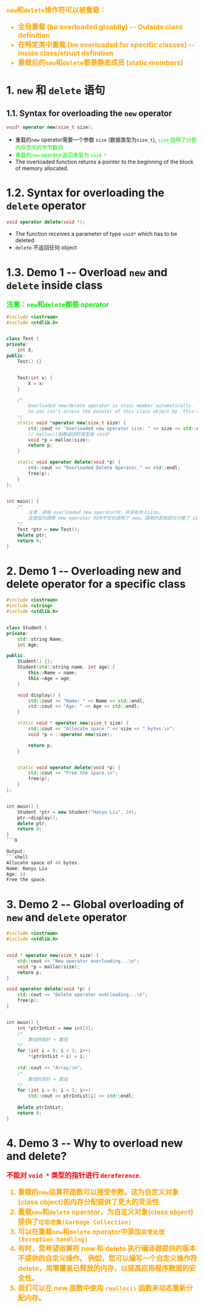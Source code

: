 <font color="orange" size="4"><b>

`new`和`delete`操作符可以被重载：
- 全局重载 (be overloaded gloablly) -- Outside class definition
- 在特定类中重载 (be overloaded for specific classes) -- Inside class/struct definition
- 重载后的`new`和`delete`都是静态成员 (static members)

</b></font>


# 1. `new` 和 `delete` 语句

## 1.1. Syntax for overloading the `new` operator
```c++
void* operator new(size_t size);
```

- 重载的`new` operator需要一个参数 `size` (数据类型为`size_t`), <font color="gree">`size` 指明了分配内存空间的字节数目</font>
- <font color="gree">重载的`new` operator返回类型为 `void *`</font>
- The overloaded function returns a pointer to the beginning of the block of memory allocated.


# 1.2. Syntax for overloading the `delete` operator
```c++
void operator delete(void *);
```

- The function receives a parameter of type `void*` which has to be deleted. 
- `delete` 不返回任何 object


# 1.3. Demo 1 -- Overload `new` and `delete` inside class
<font color="gree" size="4"><b>注意：`new`和`delete`都是 operator</b></font>

```c++
#include <iostream>
#include <stdlib.h>


class Test {
private:
    int X;
public:
    Test() {}


    Test(int x) {
        X = x;
    }

    /*
        Overloaded new/delete operator is staic member automatically.
        So you can't access the pointer of this class object by `this->X`
    */
    static void *operator new(size_t size) {   
        std::cout << "Overloaded new operator size: " << size << std::endl;
        // malloc()函数返回的类型是 void*
        void *p = malloc(size);
        return p;
    }

    static void operator delete(void *p) {
        std::cout << "Overloaded Delete Operator." << std::endl;
        free(p);
    }
};


int main() {
    /*
        注意：调用 overloaded new operator时，并没有传入size。
        这是因为调用 new operator 时并不仅仅调用了 new。调用的其他部分计算了 size 并传入 new
    */
    Test *ptr = new Test();
    delete ptr;
    return 0;
}
```


# 2. Demo 1 -- Overloading new and delete operator for a specific class
```c++
#include <iostream>
#include <string>
#include <stdlib.h>


class Student {
private:
    std::string Name;
    int Age;

public:
    Student() {};
    Student(std::string name, int age) {
        this->Name = name;
        this->Age = age;
    }

    void display() {
        std::cout << "Name: " << Name << std::endl;
        std::cout << "Age: " << Age << std::endl;
    }

    static void * operator new(size_t size) {
        std::cout << "Allocate space " << size << " bytes.\n";
        void *p = ::operator new(size);

        return p;
    }


    static void operator delete(void *p) {
        std::cout << "Free the space.\n";
        free(p);
    }
};


int main() {
    Student *ptr = new Student("Hanyu Liu", 24);
    ptr->display();
    delete ptr;
    return 0;
}
```O

Output:
```shell
Allocate space of 40 bytes.
Name: Hanyu Liu
Age: 24
Free the space.
```

# 3. Demo 2 -- Global overloading of `new` and `delete` operator
```c++
#include <iostream>
#include <stdlib.h>


void * operator new(size_t size) {
    std::cout << "New operator overloading...\n";
    void *p = malloc(size);
    return p;
}

void operator delete(void *p) {
    std::cout << "Delete operator overloading...\n";
    free(p);
}


int main() {
    int *ptrIntLst = new int[3];
    /*
        数组的指针 ≈ 数组
    */
    for (int i = 0; i < 3; i++)
        *(ptrIntLst + i) = i;
    
    std::cout << "Array:\n";
    /*
        数组的指针 ≈ 数组
    */
    for (int i = 0; i < 3; i++)
        std::cout << ptrIntLst[i] << std::endl;
    
    delete ptrIntLst;
    return 0;
}
```

# 4. Demo 3 -- Why to overload new and delete? 

<font color="red" size="4"><b>不能对 `void *` 类型的指针进行 `dereference`.</b></font>

<font color="orange" size="4"><b>

1. 重载的`new`运算符函数可以接受参数。这为自定义对象(class object)的内存分配提供了更大的灵活性
2. 重载`new`和`delete` operator，为自定义对象(class object)提供了`垃圾收集(Garbage Collection)`
3. 可以在重载`new`和`delete` operator中添加`异常处理(Exception handling)`
4. 有时，您希望运算符 new 和 delete 执行编译器提供的版本不提供的自定义操作。 例如，您可以编写一个自定义操作符 delete，用零覆盖已释放的内存，以提高应用程序数据的安全性。
5. 我们可以在 new 函数中使用 `realloc()` 函数来动态重新分配内存。

</b></font>

